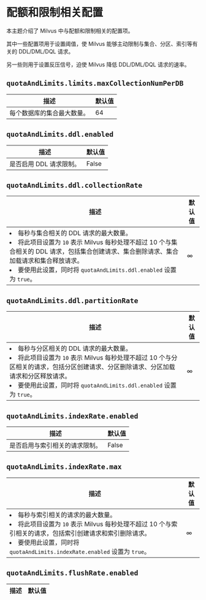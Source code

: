 # 配额和限制相关配置

本主题介绍了 Milvus 中与配额和限制相关的配置项。

其中一些配置项用于设置阈值，使 Milvus 能够主动限制与集合、分区、索引等有关的 DDL/DML/DQL 请求。

另一些则用于设置反压信号，迫使 Milvus 降低 DDL/DML/DQL 请求的速率。

## `quotaAndLimits.limits.maxCollectionNumPerDB`

<table id="quotaAndLimits.ddl.enabled">
  <thead>
    <tr>
      <th class="width80">描述</th>
      <th class="width20">默认值</th> 
    </tr>
  </thead>
  <tbody>
    <tr>
      <td>每个数据库的集合最大数量。</td>
      <td>64</td>
    </tr>
  </tbody>
</table>

## `quotaAndLimits.ddl.enabled`

<table id="quotaAndLimits.ddl.enabled">
  <thead>
    <tr>
      <th class="width80">描述</th>
      <th class="width20">默认值</th> 
    </tr>
  </thead>
  <tbody>
    <tr>
      <td>是否启用 DDL 请求限制。</td>
      <td>False</td>
    </tr>
  </tbody>
</table>

## `quotaAndLimits.ddl.collectionRate`

<table id="quotaAndLimits.ddl.collectionRate">
  <thead>
    <tr>
      <th class="width80">描述</th>
      <th class="width20">默认值</th> 
    </tr>
  </thead>
  <tbody>
    <tr>
      <td>
        <li>每秒与集合相关的 DDL 请求的最大数量。</li>
        <li>将此项目设置为 <code>10</code> 表示 Milvus 每秒处理不超过 10 个与集合相关的 DDL 请求，包括集合创建请求、集合删除请求、集合加载请求和集合释放请求。</li>
        <li>要使用此设置，同时将 <code>quotaAndLimits.ddl.enabled</code> 设置为 <code>true</code>。</li>
      </td>
      <td>∞</td>
    </tr>
  </tbody>
</table>

## `quotaAndLimits.ddl.partitionRate`

<table id="quotaAndLimits.ddl.partitionRate">
  <thead>
    <tr>
      <th class="width80">描述</th>
      <th class="width20">默认值</th> 
    </tr>
  </thead>
  <tbody>
    <tr>
      <td>
        <li>每秒与分区相关的 DDL 请求的最大数量。</li>
        <li>将此项目设置为 <code>10</code> 表示 Milvus 每秒处理不超过 10 个与分区相关的请求，包括分区创建请求、分区删除请求、分区加载请求和分区释放请求。</li>
        <li>要使用此设置，同时将 <code>quotaAndLimits.ddl.enabled</code> 设置为 <code>true</code>。</li>
      </td>
      <td>∞</td>
    </tr>
  </tbody>
</table>

## `quotaAndLimits.indexRate.enabled`

<table id="quotaAndLimits.indexRate.enabled">
  <thead>
    <tr>
      <th class="width80">描述</th>
      <th class="width20">默认值</th> 
    </tr>
  </thead>
  <tbody>
    <tr>
      <td>是否启用与索引相关的请求限制。</td>
      <td>False</td>
    </tr>
  </tbody>
</table>

## `quotaAndLimits.indexRate.max`

<table id="quotaAndLimits.indexRate.max">
  <thead>
    <tr>
      <th class="width80">描述</th>
      <th class="width20">默认值</th> 
    </tr>
  </thead>
  <tbody>
    <tr>
      <td>
        <li>每秒与索引相关的请求的最大数量。</li>
        <li>将此项目设置为 <code>10</code> 表示 Milvus 每秒处理不超过 10 个与索引相关的请求，包括索引创建请求和索引删除请求。</li>
        <li>要使用此设置，同时将 <code>quotaAndLimits.indexRate.enabled</code> 设置为 <code>true</code>。</li>
      </td>
      <td>∞</td>
    </tr>
  </tbody>
</table>

## `quotaAndLimits.flushRate.enabled`

<table id="quotaAndLimits.flushRate.enabled">
  <thead>
    <tr>
      <th class="width80">描述</th>
      <th class="width20">默认值</th> 
    </tr>
  </thead>
  